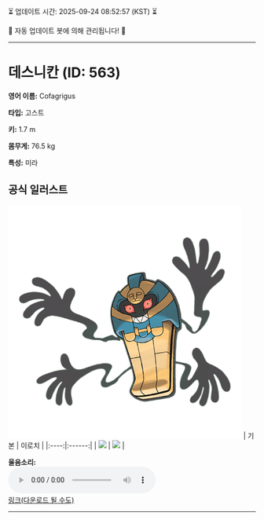 
⏳ 업데이트 시간: 2025-09-24 08:52:57 (KST) ⏳

🤖 자동 업데이트 봇에 의해 관리됩니다! 🤖

---

# 데스니칸 (ID: 563)
**영어 이름:** Cofagrigus

**타입:** 고스트

**키:** 1.7 m

**몸무게:** 76.5 kg

**특성:** 미라

## 공식 일러스트
![](https://raw.githubusercontent.com/PokeAPI/sprites/master/sprites/pokemon/other/official-artwork/563.png)
| 기본 | 이로치 |
|:----:|:------:|
| <img src="http://play.pokemonshowdown.com/sprites/ani/cofagrigus.gif" width="200"> | <img src="http://play.pokemonshowdown.com/sprites/ani-shiny/cofagrigus.gif" width="200"> |

**울음소리:**<br><audio controls src="https://raw.githubusercontent.com/PokeAPI/cries/main/cries/pokemon/latest/563.ogg"></audio><br> [링크(다운로드 될 수도)](https://raw.githubusercontent.com/PokeAPI/cries/main/cries/pokemon/latest/563.ogg)


---
